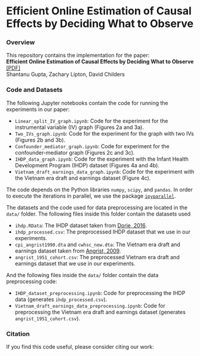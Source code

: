 # Efficient Online Estimation of Causal Effects by Deciding What to Observe

### Overview

This repository contains the implementation for the paper: <br>
__Efficient Online Estimation of Causal Effects by Deciding What to Observe__ [[PDF]](https://arxiv.org/pdf/) <br>
Shantanu Gupta, Zachary Lipton, David Childers

### Code and Datasets

The following Jupyter notebooks contain the code for running the experiments in our paper:

* `Linear_split_IV_graph.ipynb`: Code for the experiment for the instrumental variable (IV) graph (Figures 2a and 3a). 
* `Two_IVs_graph.ipynb`: Code for the experiment for the graph with two IVs (Figures 2b and 3b).
* `Confounder_mediator_graph.ipynb`: Code for experiment for the confounder-mediator graph (Figures 2c and 3c).
* `IHDP_data_graph.ipynb`: Code for the experiment with the Infant Health Development Program (IHDP) dataset (Figures 4a and 4b).
* `Vietnam_draft_earnings_data_graph.ipynb`: Code for the experiment with the Vietnam era draft and earnings dataset (Figure 4c).

The code depends on the Python libraries `numpy`, `scipy`, and `pandas`. In order to execute the iterations in parallel, we use the package [`ipyparallel`](https://ipyparallel.readthedocs.io/en/latest/).

The datasets and the code used for data preprocessing are located in the `data/` folder. The following files inside this folder contain the datasets used  
* `ihdp.RData`: The IHDP dataset taken from [Dorie, 2016](https://github.com/vdorie/npci/blob/master/examples/ihdp_sim/data/ihdp.RData).
* `ihdp_processed.csv`: The preprocessed IHDP dataset that we use in our experiments.
* `cpi_angrist1990.dta` and `cwhsc_new.dta`: The Vietnam era draft and earnings dataset taken from [Angrist, 2009](https://doi.org/10.7910/DVN/PLF0YL).
* `angrist_1951_cohort.csv`: The preprocessed Vietnam era draft and earnings dataset that we use in our experiments.

And the following files inside the `data/` folder contain the data preprocessing code:
* `IHDP_dataset_preprocessing.ipynb`: Code for preprocessing the IHDP data (generates `ihdp_processed.csv`).
* `Vietnam_draft_earnings_data_preprocessing.ipynb`: Code for preprocessing the Vietnam era draft and earnings dataset (generates `angrist_1951_cohort.csv`).

### Citation
If you find this code useful, please consider citing our work:
```bib
```
